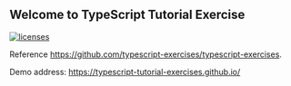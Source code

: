 ## Welcome to TypeScript Tutorial Exercise

[![licenses](https://img.shields.io/badge/License-MIT-green.svg)](https://opensource.org/licenses/MIT)

Reference https://github.com/typescript-exercises/typescript-exercises.

Demo address: https://typescript-tutorial-exercises.github.io/
